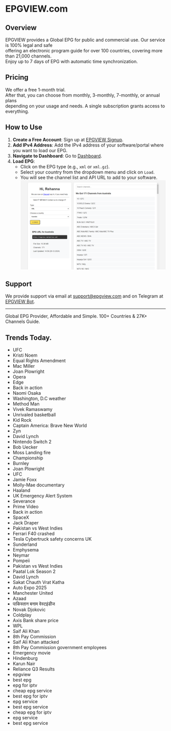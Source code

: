 # EPGVIEW.com



## Overview
EPGVIEW provides a Global EPG for public and commercial use. Our service is 100% legal and safe\
offering an electronic program guide for over 100 countries, covering more than 21,000 channels.\
Enjoy up to 7 days of EPG with automatic time synchronization.

## Pricing
We offer a free 1-month trial. \
After that, you can choose from monthly, 3-monthly, 7-monthly, or annual plans \
depending on your usage and needs. A single subscription grants access to everything.

## How to Use
1. **Create a Free Account**: Sign up at [EPGVIEW Signup](https://epgview.com/signup.php).
2. **Add IPv4 Address**: Add the IPv4 address of your software/portal where you want to load our EPG.
3. **Navigate to Dashboard**: Go to [Dashboard](https://epgview.com/dashboard.php).
4. **Load EPG**:
   - Click on the EPG type (e.g., `xml` or `xml.gz`).
   - Select your country from the dropdown menu and click on `Load`.
   - You will see the channel list and API URL to add to your software.
![EPGVIEW](img/dashboard.png)
## Support
We provide support via email at [support@epgview.com](mailto:support@epgview.com) and on Telegram at [EPGVIEW Bot](https://t.me/epgview_bot).

---

Global EPG Provider, Affordable and Simple. 100+ Countries & 27K+ Channels Guide.

## Trends Today.

- UFC
- Kristi Noem
- Equal Rights Amendment
- Mac Miller
- Joan Plowright
- Opera
- Edge
- Back in action
- Naomi Osaka
- Washington, D.C weather
- Method Man
- Vivek Ramaswamy
- Unrivaled basketball
- Kid Rock
- Captain America: Brave New World
- Zyn
- David Lynch
- Nintendo Switch 2
- Bob Uecker
- Moss Landing fire
- Championship
- Burnley
- Joan Plowright
- UFC
- Jamie Foxx
- Molly-Mae documentary
- Haaland
- UK Emergency Alert System
- Severance
- Prime Video
- Back in action
- SpaceX
- Jack Draper
- Pakistan vs West Indies
- Ferrari F40 crashed
- Tesla Cybertruck safety concerns UK
- Sunderland
- Emphysema
- Neymar
- Pompeii
- Pakistan vs West Indies
- Paatal Lok Season 2
- David Lynch
- Sakat Chauth Vrat Katha
- Auto Expo 2025
- Manchester United
- Azaad
- पाकिस्तान बनाम वेस्टइंडीज
- Novak Djokovic
- Coldplay
- Axis Bank share price
- WPL
- Saif Ali Khan
- 8th Pay Commission
- Saif Ali Khan attacked
- 8th Pay Commission government employees
- Emergency movie
- Hindenburg
- Karun Nair
- Reliance Q3 Results
- epgview
- best epg
- epg for iptv
- cheap epg service
- best epg for iptv
- epg service
- best epg service
- cheap epg for iptv
- epg service
- best epg service
